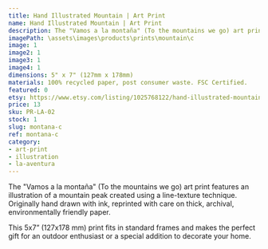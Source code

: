```yaml
---
title: Hand Illustrated Mountain | Art Print
name: Hand Illustrated Mountain | Art Print
description: The "Vamos a la montaña" (To the mountains we go) art print features an illustration of a mountain peak created using a line-texture technique. Originally hand drawn with ink, reprinted with care on thick, archival, environmentally friendly paper.
imagePath: \assets\images\products\prints\mountain\c
image: 1
image2: 1
image3: 1
image4: 1
dimensions: 5" x 7" (127mm x 178mm)
materials: 100% recycled paper, post consumer waste. FSC Certified.
featured: 0
etsy: https://www.etsy.com/listing/1025768122/hand-illustrated-mountain-art-print
price: 13
sku: PR-LA-02
stock: 1
slug: montana-c
ref: montana-c
category:
- art-print
- illustration
- la-aventura
---
```

The "Vamos a la montaña" (To the mountains we go) art print features an illustration of a mountain peak created using a line-texture technique. Originally hand drawn with ink, reprinted with care on thick, archival, environmentally friendly paper.

This 5x7” (127x178 mm) print fits in standard frames and makes the perfect gift for an outdoor enthusiast or a special addition to decorate your home.
